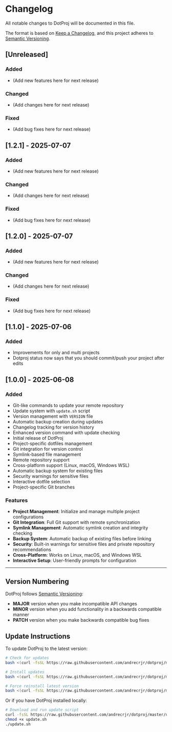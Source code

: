 # Changelog

All notable changes to DotProj will be documented in this file.

The format is based on [Keep a Changelog](https://keepachangelog.com/en/1.0.0/),
and this project adheres to [Semantic Versioning](https://semver.org/spec/v2.0.0.html).

## [Unreleased]

### Added
- (Add new features here for next release)

### Changed
- (Add changes here for next release)

### Fixed
- (Add bug fixes here for next release)

## [1.2.1] - 2025-07-07

### Added
- (Add new features here for next release)

### Changed
- (Add changes here for next release)

### Fixed
- (Add bug fixes here for next release)

## [1.2.0] - 2025-07-07

### Added
- (Add new features here for next release)

### Changed
- (Add changes here for next release)

### Fixed
- (Add bug fixes here for next release)

## [1.1.0] - 2025-07-06

### Added 
- Improvements for only and multi projects
- Dotproj status now says that you should commit/push your project after edits

## [1.0.0] - 2025-06-08

### Added
- Git-like commands to update your remote repository
- Update system with `update.sh` script
- Version management with `VERSION` file
- Automatic backup creation during updates
- Changelog tracking for version history
- Enhanced version command with update checking
- Initial release of DotProj
- Project-specific dotfiles management
- Git integration for version control
- Symlink-based file management
- Remote repository support
- Cross-platform support (Linux, macOS, Windows WSL)
- Automatic backup system for existing files
- Security warnings for sensitive files
- Interactive dotfile selection
- Project-specific Git branches

### Features
- **Project Management**: Initialize and manage multiple project configurations
- **Git Integration**: Full Git support with remote synchronization
- **Symlink Management**: Automatic symlink creation and integrity checking
- **Backup System**: Automatic backup of existing files before linking
- **Security**: Built-in warnings for sensitive files and private repository recommendations
- **Cross-Platform**: Works on Linux, macOS, and Windows WSL
- **Interactive Setup**: User-friendly prompts for configuration

---

## Version Numbering

DotProj follows [Semantic Versioning](https://semver.org/):

- **MAJOR** version when you make incompatible API changes
- **MINOR** version when you add functionality in a backwards compatible manner  
- **PATCH** version when you make backwards compatible bug fixes

## Update Instructions

To update DotProj to the latest version:

```bash
# Check for updates
bash <(curl -fsSL https://raw.githubusercontent.com/andrecrjr/dotproj/master/update.sh) --check

# Install updates
bash <(curl -fsSL https://raw.githubusercontent.com/andrecrjr/dotproj/master/update.sh)

# Force reinstall latest version
bash <(curl -fsSL https://raw.githubusercontent.com/andrecrjr/dotproj/master/update.sh) --force
```

Or if you have DotProj installed locally:

```bash
# Download and run update script
curl -fsSL https://raw.githubusercontent.com/andrecrjr/dotproj/master/update.sh -o update.sh
chmod +x update.sh
./update.sh
``` 
